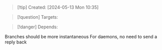 
>[!tip] Created: [2024-05-13 Mon 10:35]

>[!question] Targets: 

>[!danger] Depends: 

Branches should be more instantaneous 
For daemons, no need to send a reply back